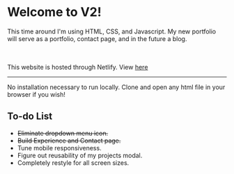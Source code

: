 # Welcome to V2!

<p>
  This time around I'm using HTML, CSS, and Javascript. My new portfolio will serve as a portfolio, contact page, and in the future a blog.
</p>
<br /> <br />
This website is hosted through Netlify. View <a href="https://pmsoftware.netlify.app/" alt="My Portfolio">here</a>

<hr>

<p>
  No installation necessary to run locally. Clone and open any html file in your browser if you wish!
</p>

## To-do List

<ul>
  <li><s> Eliminate dropdown menu icon. </s></li>
  <li><s> Build Experience and Contact page. </s></li>
  <li> Tune mobile responsiveness. </li>
  <li> Figure out reusability of my projects modal. </li>
  <li> Completely restyle for all screen sizes. </li>
</ul>
